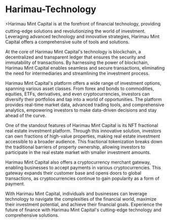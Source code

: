 # Harimau-Technology
⚡Harimau Mint Capital is at the forefront of financial technology, providing cutting-edge solutions and revolutionizing the world of investment. Leveraging advanced technology and innovative strategies, Harimau Mint Capital offers a comprehensive suite of tools and solutions.

At the core of Harimau Mint Capital's technology is blockchain, a decentralized and transparent ledger that ensures the security and immutability of transactions. By harnessing the power of blockchain, Harimau Mint Capital enables seamless and secure transactions, eliminating the need for intermediaries and streamlining the investment process.

Harimau Mint Capital's platform offers a wide range of investment options, spanning various asset classes. From forex and bonds to commodities, equities, ETFs, derivatives, and even cryptocurrencies, investors can diversify their portfolios and tap into a world of opportunities. The platform provides real-time market data, advanced trading tools, and comprehensive analytics, empowering investors to make data-driven decisions and stay ahead of the curve.

One of the standout features of Harimau Mint Capital is its NFT fractional real estate investment platform. Through this innovative solution, investors can own fractions of high-value properties, making real estate investment accessible to a broader audience. This fractional tokenization breaks down the traditional barriers of property ownership, allowing investors to participate in the real estate market with smaller investment amounts.

Harimau Mint Capital also offers a cryptocurrency merchant gateway, enabling businesses to accept payments in various cryptocurrencies. This gateway expands their customer base and opens doors to global transactions, as cryptocurrencies continue to gain popularity as a form of payment.

With Harimau Mint Capital, individuals and businesses can leverage technology to navigate the complexities of the financial world, maximize their investment potential, and achieve their financial goals. Experience the future of finance with Harimau Mint Capital's cutting-edge technology and comprehensive solutions.
